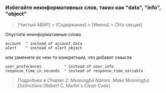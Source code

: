 ### Избегайте неинформативных слов, таких как "data", "info", "object"

> [Чистый ABAP] > [Содержание] > [Имена] > [Эта секция]

Опустите неинформативные слова

```ABAP
account  " instead of account_data
alert    " instead of alert_object
```

или замените их чем-то конкретным, что добавит смысла

```ABAP
user_preferences          " instead of user_info
response_time_in_seconds  " instead of response_time_variable
```

> Подробнее в _Chapter 2: Meaningful Names: Make Meaningful Distinctions_ [Robert C. Martin's _Clean Code_]